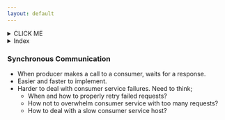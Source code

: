 ```yaml
---
layout: default
---
```


<details><summary>CLICK ME</summary>
<p>

#### We can hide anything, even code!

    ```ruby
      puts "Hello World"
    ```

</p>
</details>

<details><summary>Index</summary>  
  <p>  
1. [Synchronous Communication](system-design-interview-distributed-message-queue-synchronous-communication)  
2. [Asynchronous Communication](system-design-interview-distributed-message-queue-asynchronous-communication)  
  [3 - Functional Requirements](system-design-interview-distributed-message-queue-functional-requirements)  
  [4 - Non-Functional Requirements](system-design-interview-distributed-message-queue-non-functional-requirements)  
  [5 - High-level Architecture](system-design-interview-distributed-message-queue-high-level-architecture)  
  [6 - VIP and Load Balancer](system-design-interview-distributed-message-queue-vip-and-load-balancer)  
  [7 - FrontEnd Service](system-design-interview-distributed-message-queue-frontend-service)  
  [8 - Metadata Service](system-design-interview-distributed-message-queue-metadata-service)  
  [9 - BackEnd Service](system-design-interview-distributed-message-queue-backend-service)  
  [10 - Option A : Leader - Follower Relationship](system-design-interview-distributed-message-queue-option-a-leader-follower-relationship)  
  [11 - Option B : Small cluster of independent hosts](system-design-interview-distributed-message-queue-option-b-small-cluster-of-independent-hosts)  
  [12 - In-cluster Manager vs Out-cluster Manager](system-design-interview-distributed-message-queue-in-cluster-manager-vs-out-cluster-manager)  
  [13 - Queue creation and deletion](system-design-interview-distributed-message-queue-queue-creation-and-deletion)  
  [14 - Message deletion](system-design-interview-distributed-message-queue-message-deletion)  
  [15 - Message replication](system-design-interview-distributed-message-queue-message-replication)  
  [16 - Message delivery semantics](system-design-interview-distributed-message-queue-message-delivery-semantics)  
  [17 - Push vs Pull](system-design-interview-distributed-message-queue-push-vs-pull)  
  [18 - FIFO](system-design-interview-distributed-message-queue-fifo)  
  [19 - Security](system-design-interview-distributed-message-queue-security)  
  [20 - Monitoring](system-design-interview-distributed-message-queue-monitoring)  
  [21 - Final Look](system-design-interview-distributed-message-queue-final-look)  
      
  </p>  
</details>  

### Synchronous Communication
- When producer makes a call to a consumer, waits for a response. 
- Easier and faster to implement. 
- Harder to deal with consumer service failures. Need to think;
  - When and how to properly retry failed requests? 
  - How not to overwhelm consumer service with too many requests?
  - How to deal with a slow consumer service host? 
